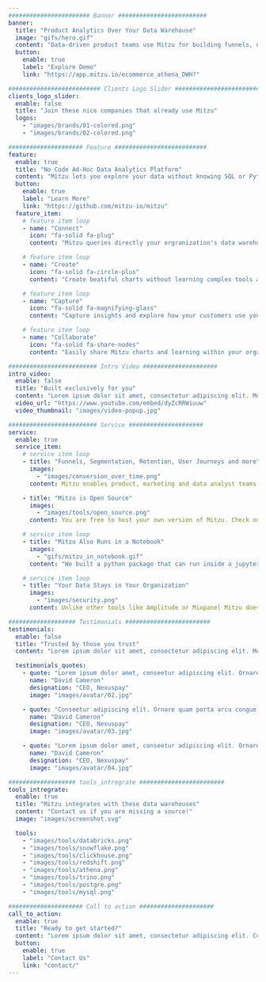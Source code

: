 ```yaml
---
####################### Banner #########################
banner:
  title: "Product Analytics Over Your Data Warehouse"
  image: "gifs/hero.gif"
  content: "Data-driven product teams use Mitzu for building funnels, understanding user behaviour and sharing insights within the organiation."
  button:
    enable: true
    label: "Explore Demo"
    link: "https://app.mitzu.io/ecommerce_athena_DWH?"

########################## Clients Logo Slider #########################
clients_logo_slider:
  enable: false
  title: "Join these nice companies that already use Mitzu"
  logos:
    - "images/brands/01-colored.png"
    - "images/brands/02-colored.png"

##################### Feature ##########################
feature:
  enable: true
  title: "No Code Ad-Hoc Data Analytics Platform"
  content: "Mitzu lets you explore your data without knowing SQL or Python coding. Create funnels, user segmentation, retention or journey definitions and Mitzu translates it to SQL."
  button:
    enable: true
    label: "Learn More"
    link: "https://github.com/mitzu-io/mitzu"
  feature_item:
    # feature item loop
    - name: "Connect"
      icon: "fa-solid fa-plug"
      content: "Mitzu queries directly your orgranization's data warehouse or data lake. No need to copy data to 3rd party tools anymore."

    # feature item loop
    - name: "Create"
      icon: "fa-solid fa-circle-plus"
      content: "Create beatiful charts without learning complex tools and programming languages"

    # feature item loop
    - name: "Capture"
      icon: "fa-solid fa-magnifying-glass"
      content: "Capture insights and explore how your customers use your product or service."

    # feature item loop
    - name: "Collaborate"
      icon: "fa-solid fa-share-nodes"
      content: "Easily share Mitzu charts and learning within your organization."

######################### Intro Video #####################
intro_video:
  enable: false
  title: "Built exclusively for you"
  content: "Lorem ipsum dolor sit amet, consectetur adipiscing elit. Morbi egestas Werat viverra id et aliquet. vulputate egestas sollicitudin."
  video_url: "https://www.youtube.com/embed/dyZcRRWiuuw"
  video_thumbnail: "images/video-popup.jpg"

######################### Service #####################
service:
  enable: true
  service_item:
    # service item loop
    - title: "Funnels, Segmentation, Retention, User Journeys and more"
      images:
        - "images/conversion_over_time.png"
      content: Mitzu enables product, marketing and data analyst teams to explore the data.

    - title: "Mitzu is Open Source"
      images:
        - "images/tools/open_source.png"
      content: You are free to host your own version of Mitzu. Check out the [documentaion](https://github.com/mitzu-io/mitzu) how to get started.

    # service item loop
    - title: "Mitzu Also Runs in a Notebook"
      images:
        - "gifs/mitzu_in_notebook.gif"
      content: "We built a python package that can run inside a jupyter or zeppelin notebook. Data analysts and data scientists can save hours by not writing SQL or Pandas code."

    # service item loop
    - title: "Your Data Stays in Your Organization"
      images:
        - "images/security.png"
      content: Unlike other tools like Amplitude or Mixpanel Mitzu doesn't demamnds you to move your data out of your organization.

################### Testimonials ########################
testimonials:
  enable: false
  title: "Trusted by those you trust"
  content: "Lorem ipsum dolor sit amet, consectetur adipiscing elit. Morbi egestas Werat viverra id et aliquet. vulputate egestas sollicitudin."

  testimonials_quotes:
    - quote: "Lorem ipsum dolor amet, conseetur adipiscing elit. Ornare quam porta arcu congue felis volutpat. Vitae lectudbfs dolor faucibus"
      name: "David Cameron"
      designation: "CEO, Nexuspay"
      image: "images/avatar/02.jpg"

    - quote: "Conseetur adipiscing elit. Ornare quam porta arcu congue felis volutpat. Vitae lectudbfs pellentesque vitae dolor faucibus"
      name: "David Cameron"
      designation: "CEO, Nexuspay"
      image: "images/avatar/03.jpg"

    - quote: "Lorem ipsum dolor amet, conseetur adipiscing elit. Ornare quam porta arcu congue felis volutpat. Vitae lectudbfs pellentesque vitae dolor"
      name: "David Cameron"
      designation: "CEO, Nexuspay"
      image: "images/avatar/04.jpg"

################### tools_intregrate ########################
tools_intregrate:
  enable: true
  title: "Mitzu integrates with these data warehouses"
  content: "Contact us if you are missing a source!"
  image: "images/screenshot.svg"

  tools:
    - "images/tools/databricks.png"
    - "images/tools/snowflake.png"
    - "images/tools/clickhouse.png"
    - "images/tools/redshift.png"
    - "images/tools/athena.png"
    - "images/tools/trino.png"
    - "images/tools/postgre.png"
    - "images/tools/mysql.png"

##################### Call to action #####################
call_to_action:
  enable: true
  title: "Ready to get started?"
  content: "Lorem ipsum dolor sit amet, consectetur adipiscing elit. Consequat eget amtempus eu at consecttur."
  button:
    enable: true
    label: "Contact Us"
    link: "contact/"
---
```

